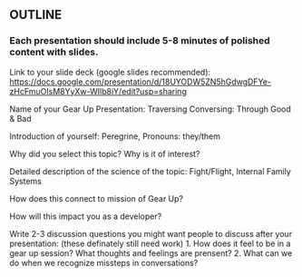 ## OUTLINE

### Each presentation should include 5-8 minutes of polished content with slides.

  Link to your slide deck (google slides recommended): https://docs.google.com/presentation/d/18UYODW5ZN5hGdwgDFYe-zHcFmuOIsM8YyXw-WIlb8iY/edit?usp=sharing

  Name of your Gear Up Presentation: Traversing Conversing: Through Good & Bad

  Introduction of yourself: Peregrine, Pronouns: they/them

  Why did you select this topic?  Why is it of interest?

  Detailed description of the science of the topic: Fight/Flight, Internal Family Systems

  How does this connect to mission of Gear Up?

  How will this impact you as a developer?

  Write 2-3 discussion questions you might want people to discuss after your presentation:
    (these definately still need work)
    1. How does it feel to be in a gear up session? What thoughts and feelings are prensent?
    2. What can we do when we recognize missteps in conversations?
